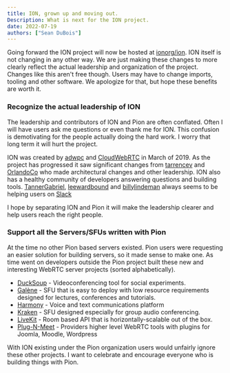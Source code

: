 ```yaml
---
title: ION, grown up and moving out.
Description: What is next for the ION project.
date: 2022-07-19
authors: ["Sean DuBois"]
---
```


Going forward the ION project will now be hosted at [ionorg/ion](https://github.com/ionorg/ion). ION itself is not changing in any other way.
We are just making these changes to more clearly reflect the actual leadership and organization of the project. Changes like this aren't free
though. Users may have to change imports, tooling and other software. We apologize for that, but hope these benefits are worth it.


### Recognize the actual leadership of ION

The leadership and contributors of ION and Pion are often conflated. Often I will have users ask me questions or even thank me for ION.
This confusion is demotivating for the people actually doing the hard work. I worry that long term it will hurt the project.

ION was created by [adwpc](https://github.com/adwpc) and [CloudWebRTC](https://github.com/cloudwebrtc) in March of 2019. As the project
has progressed it saw significant changes from [tarrencev](https://github.com/tarrencev) and [OrlandoCo](https://github.com/OrlandoCo) who
made architectural changes and other leadership. ION also has a healthy community of developers answering questions and building tools.
[TannerGabriel](https://github.com/TannerGabriel), [leewardbound](https://github.com/leewardbound) and [billylindeman](https://github.com/billylindeman)
always seems to be helping users on [Slack](https://pion.ly/slack)

I hope by separating ION and Pion it will make the leadership clearer and help users reach the right people.


### Support all the Servers/SFUs written with Pion

At the time no other Pion based servers existed. Pion users were requesting an easier solution for building servers, so it made sense to make one.
As time went on developers outside the Pion project built these new and interesting WebRTC server projects (sorted alphabetically).

* [DuckSoup](https://github.com/creamlab/ducksoup) - Videoconferencing tool for social experiments.
* [Galène](https://galene.org/) - SFU that is easy to deploy with low resource requirements designed for lectures, conferences and tutorials.
* [Harmony](https://code.rocketnine.space/tslocum/harmony) - Voice and text communications platform
* [Kraken](https://github.com/MixinNetwork/kraken) - SFU designed especially for group audio conferencing.
* [LiveKit](https://livekit.io/) - Room based API that is horizontally-scalable out of the box.
* [Plug-N-Meet](https://github.com/mynaparrot/plugNmeet-server) - Providers higher level WebRTC tools with plugins for Joomla, Moodle, Wordpress

With ION existing under the Pion organization users would unfairly ignore these other projects. I want to celebrate and encourage everyone who
is building things with Pion.
